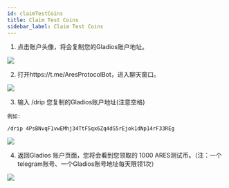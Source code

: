 ```yaml
---
id: claimTestCoins
title: Claim Test Coins
sidebar_label: Claim Test Coins
---
```


1. 点击账户头像，将会复制您的Gladios账户地址。

![](assets/build/277.png)

2. 打开https://t.me/AresProtocolBot，进入聊天窗口。

![](assets/build/278.png)

3. 输入  /drip 您复制的Gladios账户地址(注意空格)

````
例如:

/drip 4PsBNvqF1vwEMhj34TtFSqx6Zq4dS5rEjok1dNp14rF33REg

````

![](assets/build/279.png)

4. 返回Gladios 账户页面，您将会看到您领取的 1000 ARES测试币。（注：一个telegram账号、一个Gladios账号地址每天限领1次）

![](assets/build/280.png)